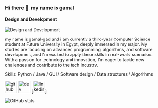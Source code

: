 ### Hi there 👋, my name is gamal
#### Design and Development 
![Design and Development ](https://arturssmirnovs.github.io/github-profile-readme-generator/images/banner.png)

my name is gamal-gad and i am currently a third-year Computer Science student at Future University in Egypt, deeply immersed in my major. My studies are focusing on advanced programming, algorithms, and software development, and I'm excited to apply these skills in real-world scenarios. With a passion for technology and innovation, I'm eager to tackle new challenges and contribute to the tech industry. 

Skills: Python / Java / GUI / Software design / Data structures / Algorithms 


[<img src='https://cdn.jsdelivr.net/npm/simple-icons@3.0.1/icons/github.svg' alt='github' height='40'>](https://github.com/gamal-gad)  [<img src='https://cdn.jsdelivr.net/npm/simple-icons@3.0.1/icons/dev-dot-to.svg' alt='dev' height='40'>](https://dev.to/gamal-gad)  [<img src='https://cdn.jsdelivr.net/npm/simple-icons@3.0.1/icons/linkedin.svg' alt='linkedin' height='40'>]

![GitHub stats](https://github-readme-stats.vercel.app/api?username=gamal-gad&show_icons=true)  

